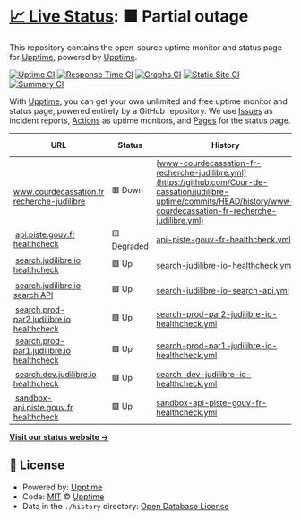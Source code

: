# [📈 Live Status](https://uptime.judilibre.io): <!--live status--> **🟧 Partial outage**

This repository contains the open-source uptime monitor and status page for [Upptime](https://upptime.js.org), powered by [Upptime](https://github.com/upptime/upptime).

[![Uptime CI](https://github.com/Cour-de-cassation/judilibre-uptime/workflows/Uptime%20CI/badge.svg)](https://github.com/Cour-de-cassation/judilibre-uptime/actions?query=workflow%3A%22Uptime+CI%22)
[![Response Time CI](https://github.com/Cour-de-cassation/judilibre-uptime/workflows/Response%20Time%20CI/badge.svg)](https://github.com/Cour-de-cassation/judilibre-uptime/actions?query=workflow%3A%22Response+Time+CI%22)
[![Graphs CI](https://github.com/Cour-de-cassation/judilibre-uptime/workflows/Graphs%20CI/badge.svg)](https://github.com/Cour-de-cassation/judilibre-uptime/actions?query=workflow%3A%22Graphs+CI%22)
[![Static Site CI](https://github.com/Cour-de-cassation/judilibre-uptime/workflows/Static%20Site%20CI/badge.svg)](https://github.com/Cour-de-cassation/judilibre-uptime/actions?query=workflow%3A%22Static+Site+CI%22)
[![Summary CI](https://github.com/Cour-de-cassation/judilibre-uptime/workflows/Summary%20CI/badge.svg)](https://github.com/Cour-de-cassation/judilibre-uptime/actions?query=workflow%3A%22Summary+CI%22)

With [Upptime](https://upptime.js.org), you can get your own unlimited and free uptime monitor and status page, powered entirely by a GitHub repository. We use [Issues](https://github.com/upptime/upptime/issues) as incident reports, [Actions](https://github.com/Cour-de-cassation/judilibre-uptime/actions) as uptime monitors, and [Pages](https://uptime.judilibre.io) for the status page.

<!--start: status pages-->
<!-- This summary is generated by Upptime (https://github.com/upptime/upptime) -->
<!-- Do not edit this manually, your changes will be overwritten -->
<!-- prettier-ignore -->
| URL | Status | History | Response Time | Uptime |
| --- | ------ | ------- | ------------- | ------ |
| <img alt="" src="https://icons.duckduckgo.com/ip3/www.courdecassation.fr.ico" height="13"> [www.courdecassation.fr recherche-judilibre](https://www.courdecassation.fr/recherche-judilibre) | 🟥 Down | [www-courdecassation-fr-recherche-judilibre.yml](https://github.com/Cour-de-cassation/judilibre-uptime/commits/HEAD/history/www-courdecassation-fr-recherche-judilibre.yml) | <details><summary><img alt="Response time graph" src="./graphs/www-courdecassation-fr-recherche-judilibre/response-time-week.png" height="20"> 3086ms</summary><br><a href="https://uptime.judilibre.io/history/www-courdecassation-fr-recherche-judilibre"><img alt="Response time 2767" src="https://img.shields.io/endpoint?url=https%3A%2F%2Fraw.githubusercontent.com%2FCour-de-cassation%2Fjudilibre-uptime%2FHEAD%2Fapi%2Fwww-courdecassation-fr-recherche-judilibre%2Fresponse-time.json"></a><br><a href="https://uptime.judilibre.io/history/www-courdecassation-fr-recherche-judilibre"><img alt="24-hour response time 2135" src="https://img.shields.io/endpoint?url=https%3A%2F%2Fraw.githubusercontent.com%2FCour-de-cassation%2Fjudilibre-uptime%2FHEAD%2Fapi%2Fwww-courdecassation-fr-recherche-judilibre%2Fresponse-time-day.json"></a><br><a href="https://uptime.judilibre.io/history/www-courdecassation-fr-recherche-judilibre"><img alt="7-day response time 3086" src="https://img.shields.io/endpoint?url=https%3A%2F%2Fraw.githubusercontent.com%2FCour-de-cassation%2Fjudilibre-uptime%2FHEAD%2Fapi%2Fwww-courdecassation-fr-recherche-judilibre%2Fresponse-time-week.json"></a><br><a href="https://uptime.judilibre.io/history/www-courdecassation-fr-recherche-judilibre"><img alt="30-day response time 3158" src="https://img.shields.io/endpoint?url=https%3A%2F%2Fraw.githubusercontent.com%2FCour-de-cassation%2Fjudilibre-uptime%2FHEAD%2Fapi%2Fwww-courdecassation-fr-recherche-judilibre%2Fresponse-time-month.json"></a><br><a href="https://uptime.judilibre.io/history/www-courdecassation-fr-recherche-judilibre"><img alt="1-year response time 3047" src="https://img.shields.io/endpoint?url=https%3A%2F%2Fraw.githubusercontent.com%2FCour-de-cassation%2Fjudilibre-uptime%2FHEAD%2Fapi%2Fwww-courdecassation-fr-recherche-judilibre%2Fresponse-time-year.json"></a></details> | <details><summary><a href="https://uptime.judilibre.io/history/www-courdecassation-fr-recherche-judilibre">99.61%</a></summary><a href="https://uptime.judilibre.io/history/www-courdecassation-fr-recherche-judilibre"><img alt="All-time uptime 99.90%" src="https://img.shields.io/endpoint?url=https%3A%2F%2Fraw.githubusercontent.com%2FCour-de-cassation%2Fjudilibre-uptime%2FHEAD%2Fapi%2Fwww-courdecassation-fr-recherche-judilibre%2Fuptime.json"></a><br><a href="https://uptime.judilibre.io/history/www-courdecassation-fr-recherche-judilibre"><img alt="24-hour uptime 97.26%" src="https://img.shields.io/endpoint?url=https%3A%2F%2Fraw.githubusercontent.com%2FCour-de-cassation%2Fjudilibre-uptime%2FHEAD%2Fapi%2Fwww-courdecassation-fr-recherche-judilibre%2Fuptime-day.json"></a><br><a href="https://uptime.judilibre.io/history/www-courdecassation-fr-recherche-judilibre"><img alt="7-day uptime 99.61%" src="https://img.shields.io/endpoint?url=https%3A%2F%2Fraw.githubusercontent.com%2FCour-de-cassation%2Fjudilibre-uptime%2FHEAD%2Fapi%2Fwww-courdecassation-fr-recherche-judilibre%2Fuptime-week.json"></a><br><a href="https://uptime.judilibre.io/history/www-courdecassation-fr-recherche-judilibre"><img alt="30-day uptime 99.73%" src="https://img.shields.io/endpoint?url=https%3A%2F%2Fraw.githubusercontent.com%2FCour-de-cassation%2Fjudilibre-uptime%2FHEAD%2Fapi%2Fwww-courdecassation-fr-recherche-judilibre%2Fuptime-month.json"></a><br><a href="https://uptime.judilibre.io/history/www-courdecassation-fr-recherche-judilibre"><img alt="1-year uptime 99.89%" src="https://img.shields.io/endpoint?url=https%3A%2F%2Fraw.githubusercontent.com%2FCour-de-cassation%2Fjudilibre-uptime%2FHEAD%2Fapi%2Fwww-courdecassation-fr-recherche-judilibre%2Fuptime-year.json"></a></details>
| <img alt="" src="https://icons.duckduckgo.com/ip3/api.piste.gouv.fr.ico" height="13"> [api.piste.gouv.fr healthcheck](https://api.piste.gouv.fr/cassation/judilibre/v1.0/healthcheck) | 🟨 Degraded | [api-piste-gouv-fr-healthcheck.yml](https://github.com/Cour-de-cassation/judilibre-uptime/commits/HEAD/history/api-piste-gouv-fr-healthcheck.yml) | <details><summary><img alt="Response time graph" src="./graphs/api-piste-gouv-fr-healthcheck/response-time-week.png" height="20"> 2069ms</summary><br><a href="https://uptime.judilibre.io/history/api-piste-gouv-fr-healthcheck"><img alt="Response time 1571" src="https://img.shields.io/endpoint?url=https%3A%2F%2Fraw.githubusercontent.com%2FCour-de-cassation%2Fjudilibre-uptime%2FHEAD%2Fapi%2Fapi-piste-gouv-fr-healthcheck%2Fresponse-time.json"></a><br><a href="https://uptime.judilibre.io/history/api-piste-gouv-fr-healthcheck"><img alt="24-hour response time 2818" src="https://img.shields.io/endpoint?url=https%3A%2F%2Fraw.githubusercontent.com%2FCour-de-cassation%2Fjudilibre-uptime%2FHEAD%2Fapi%2Fapi-piste-gouv-fr-healthcheck%2Fresponse-time-day.json"></a><br><a href="https://uptime.judilibre.io/history/api-piste-gouv-fr-healthcheck"><img alt="7-day response time 2069" src="https://img.shields.io/endpoint?url=https%3A%2F%2Fraw.githubusercontent.com%2FCour-de-cassation%2Fjudilibre-uptime%2FHEAD%2Fapi%2Fapi-piste-gouv-fr-healthcheck%2Fresponse-time-week.json"></a><br><a href="https://uptime.judilibre.io/history/api-piste-gouv-fr-healthcheck"><img alt="30-day response time 1669" src="https://img.shields.io/endpoint?url=https%3A%2F%2Fraw.githubusercontent.com%2FCour-de-cassation%2Fjudilibre-uptime%2FHEAD%2Fapi%2Fapi-piste-gouv-fr-healthcheck%2Fresponse-time-month.json"></a><br><a href="https://uptime.judilibre.io/history/api-piste-gouv-fr-healthcheck"><img alt="1-year response time 1538" src="https://img.shields.io/endpoint?url=https%3A%2F%2Fraw.githubusercontent.com%2FCour-de-cassation%2Fjudilibre-uptime%2FHEAD%2Fapi%2Fapi-piste-gouv-fr-healthcheck%2Fresponse-time-year.json"></a></details> | <details><summary><a href="https://uptime.judilibre.io/history/api-piste-gouv-fr-healthcheck">98.77%</a></summary><a href="https://uptime.judilibre.io/history/api-piste-gouv-fr-healthcheck"><img alt="All-time uptime 98.68%" src="https://img.shields.io/endpoint?url=https%3A%2F%2Fraw.githubusercontent.com%2FCour-de-cassation%2Fjudilibre-uptime%2FHEAD%2Fapi%2Fapi-piste-gouv-fr-healthcheck%2Fuptime.json"></a><br><a href="https://uptime.judilibre.io/history/api-piste-gouv-fr-healthcheck"><img alt="24-hour uptime 99.98%" src="https://img.shields.io/endpoint?url=https%3A%2F%2Fraw.githubusercontent.com%2FCour-de-cassation%2Fjudilibre-uptime%2FHEAD%2Fapi%2Fapi-piste-gouv-fr-healthcheck%2Fuptime-day.json"></a><br><a href="https://uptime.judilibre.io/history/api-piste-gouv-fr-healthcheck"><img alt="7-day uptime 98.77%" src="https://img.shields.io/endpoint?url=https%3A%2F%2Fraw.githubusercontent.com%2FCour-de-cassation%2Fjudilibre-uptime%2FHEAD%2Fapi%2Fapi-piste-gouv-fr-healthcheck%2Fuptime-week.json"></a><br><a href="https://uptime.judilibre.io/history/api-piste-gouv-fr-healthcheck"><img alt="30-day uptime 99.12%" src="https://img.shields.io/endpoint?url=https%3A%2F%2Fraw.githubusercontent.com%2FCour-de-cassation%2Fjudilibre-uptime%2FHEAD%2Fapi%2Fapi-piste-gouv-fr-healthcheck%2Fuptime-month.json"></a><br><a href="https://uptime.judilibre.io/history/api-piste-gouv-fr-healthcheck"><img alt="1-year uptime 98.12%" src="https://img.shields.io/endpoint?url=https%3A%2F%2Fraw.githubusercontent.com%2FCour-de-cassation%2Fjudilibre-uptime%2FHEAD%2Fapi%2Fapi-piste-gouv-fr-healthcheck%2Fuptime-year.json"></a></details>
| <img alt="" src="https://icons.duckduckgo.com/ip3/search.judilibre.io.ico" height="13"> [search.judilibre.io healthcheck](https://search.judilibre.io/healthcheck) | 🟩 Up | [search-judilibre-io-healthcheck.yml](https://github.com/Cour-de-cassation/judilibre-uptime/commits/HEAD/history/search-judilibre-io-healthcheck.yml) | <details><summary><img alt="Response time graph" src="./graphs/search-judilibre-io-healthcheck/response-time-week.png" height="20"> 861ms</summary><br><a href="https://uptime.judilibre.io/history/search-judilibre-io-healthcheck"><img alt="Response time 1135" src="https://img.shields.io/endpoint?url=https%3A%2F%2Fraw.githubusercontent.com%2FCour-de-cassation%2Fjudilibre-uptime%2FHEAD%2Fapi%2Fsearch-judilibre-io-healthcheck%2Fresponse-time.json"></a><br><a href="https://uptime.judilibre.io/history/search-judilibre-io-healthcheck"><img alt="24-hour response time 914" src="https://img.shields.io/endpoint?url=https%3A%2F%2Fraw.githubusercontent.com%2FCour-de-cassation%2Fjudilibre-uptime%2FHEAD%2Fapi%2Fsearch-judilibre-io-healthcheck%2Fresponse-time-day.json"></a><br><a href="https://uptime.judilibre.io/history/search-judilibre-io-healthcheck"><img alt="7-day response time 861" src="https://img.shields.io/endpoint?url=https%3A%2F%2Fraw.githubusercontent.com%2FCour-de-cassation%2Fjudilibre-uptime%2FHEAD%2Fapi%2Fsearch-judilibre-io-healthcheck%2Fresponse-time-week.json"></a><br><a href="https://uptime.judilibre.io/history/search-judilibre-io-healthcheck"><img alt="30-day response time 827" src="https://img.shields.io/endpoint?url=https%3A%2F%2Fraw.githubusercontent.com%2FCour-de-cassation%2Fjudilibre-uptime%2FHEAD%2Fapi%2Fsearch-judilibre-io-healthcheck%2Fresponse-time-month.json"></a><br><a href="https://uptime.judilibre.io/history/search-judilibre-io-healthcheck"><img alt="1-year response time 1199" src="https://img.shields.io/endpoint?url=https%3A%2F%2Fraw.githubusercontent.com%2FCour-de-cassation%2Fjudilibre-uptime%2FHEAD%2Fapi%2Fsearch-judilibre-io-healthcheck%2Fresponse-time-year.json"></a></details> | <details><summary><a href="https://uptime.judilibre.io/history/search-judilibre-io-healthcheck">100.00%</a></summary><a href="https://uptime.judilibre.io/history/search-judilibre-io-healthcheck"><img alt="All-time uptime 99.99%" src="https://img.shields.io/endpoint?url=https%3A%2F%2Fraw.githubusercontent.com%2FCour-de-cassation%2Fjudilibre-uptime%2FHEAD%2Fapi%2Fsearch-judilibre-io-healthcheck%2Fuptime.json"></a><br><a href="https://uptime.judilibre.io/history/search-judilibre-io-healthcheck"><img alt="24-hour uptime 100.00%" src="https://img.shields.io/endpoint?url=https%3A%2F%2Fraw.githubusercontent.com%2FCour-de-cassation%2Fjudilibre-uptime%2FHEAD%2Fapi%2Fsearch-judilibre-io-healthcheck%2Fuptime-day.json"></a><br><a href="https://uptime.judilibre.io/history/search-judilibre-io-healthcheck"><img alt="7-day uptime 100.00%" src="https://img.shields.io/endpoint?url=https%3A%2F%2Fraw.githubusercontent.com%2FCour-de-cassation%2Fjudilibre-uptime%2FHEAD%2Fapi%2Fsearch-judilibre-io-healthcheck%2Fuptime-week.json"></a><br><a href="https://uptime.judilibre.io/history/search-judilibre-io-healthcheck"><img alt="30-day uptime 100.00%" src="https://img.shields.io/endpoint?url=https%3A%2F%2Fraw.githubusercontent.com%2FCour-de-cassation%2Fjudilibre-uptime%2FHEAD%2Fapi%2Fsearch-judilibre-io-healthcheck%2Fuptime-month.json"></a><br><a href="https://uptime.judilibre.io/history/search-judilibre-io-healthcheck"><img alt="1-year uptime 99.99%" src="https://img.shields.io/endpoint?url=https%3A%2F%2Fraw.githubusercontent.com%2FCour-de-cassation%2Fjudilibre-uptime%2FHEAD%2Fapi%2Fsearch-judilibre-io-healthcheck%2Fuptime-year.json"></a></details>
| <img alt="" src="https://icons.duckduckgo.com/ip3/search.judilibre.io.ico" height="13"> [search.judilibre.io search API](https://search.judilibre.io/search?query=test) | 🟩 Up | [search-judilibre-io-search-api.yml](https://github.com/Cour-de-cassation/judilibre-uptime/commits/HEAD/history/search-judilibre-io-search-api.yml) | <details><summary><img alt="Response time graph" src="./graphs/search-judilibre-io-search-api/response-time-week.png" height="20"> 277ms</summary><br><a href="https://uptime.judilibre.io/history/search-judilibre-io-search-api"><img alt="Response time 335" src="https://img.shields.io/endpoint?url=https%3A%2F%2Fraw.githubusercontent.com%2FCour-de-cassation%2Fjudilibre-uptime%2FHEAD%2Fapi%2Fsearch-judilibre-io-search-api%2Fresponse-time.json"></a><br><a href="https://uptime.judilibre.io/history/search-judilibre-io-search-api"><img alt="24-hour response time 341" src="https://img.shields.io/endpoint?url=https%3A%2F%2Fraw.githubusercontent.com%2FCour-de-cassation%2Fjudilibre-uptime%2FHEAD%2Fapi%2Fsearch-judilibre-io-search-api%2Fresponse-time-day.json"></a><br><a href="https://uptime.judilibre.io/history/search-judilibre-io-search-api"><img alt="7-day response time 277" src="https://img.shields.io/endpoint?url=https%3A%2F%2Fraw.githubusercontent.com%2FCour-de-cassation%2Fjudilibre-uptime%2FHEAD%2Fapi%2Fsearch-judilibre-io-search-api%2Fresponse-time-week.json"></a><br><a href="https://uptime.judilibre.io/history/search-judilibre-io-search-api"><img alt="30-day response time 280" src="https://img.shields.io/endpoint?url=https%3A%2F%2Fraw.githubusercontent.com%2FCour-de-cassation%2Fjudilibre-uptime%2FHEAD%2Fapi%2Fsearch-judilibre-io-search-api%2Fresponse-time-month.json"></a><br><a href="https://uptime.judilibre.io/history/search-judilibre-io-search-api"><img alt="1-year response time 335" src="https://img.shields.io/endpoint?url=https%3A%2F%2Fraw.githubusercontent.com%2FCour-de-cassation%2Fjudilibre-uptime%2FHEAD%2Fapi%2Fsearch-judilibre-io-search-api%2Fresponse-time-year.json"></a></details> | <details><summary><a href="https://uptime.judilibre.io/history/search-judilibre-io-search-api">100.00%</a></summary><a href="https://uptime.judilibre.io/history/search-judilibre-io-search-api"><img alt="All-time uptime 99.97%" src="https://img.shields.io/endpoint?url=https%3A%2F%2Fraw.githubusercontent.com%2FCour-de-cassation%2Fjudilibre-uptime%2FHEAD%2Fapi%2Fsearch-judilibre-io-search-api%2Fuptime.json"></a><br><a href="https://uptime.judilibre.io/history/search-judilibre-io-search-api"><img alt="24-hour uptime 100.00%" src="https://img.shields.io/endpoint?url=https%3A%2F%2Fraw.githubusercontent.com%2FCour-de-cassation%2Fjudilibre-uptime%2FHEAD%2Fapi%2Fsearch-judilibre-io-search-api%2Fuptime-day.json"></a><br><a href="https://uptime.judilibre.io/history/search-judilibre-io-search-api"><img alt="7-day uptime 100.00%" src="https://img.shields.io/endpoint?url=https%3A%2F%2Fraw.githubusercontent.com%2FCour-de-cassation%2Fjudilibre-uptime%2FHEAD%2Fapi%2Fsearch-judilibre-io-search-api%2Fuptime-week.json"></a><br><a href="https://uptime.judilibre.io/history/search-judilibre-io-search-api"><img alt="30-day uptime 100.00%" src="https://img.shields.io/endpoint?url=https%3A%2F%2Fraw.githubusercontent.com%2FCour-de-cassation%2Fjudilibre-uptime%2FHEAD%2Fapi%2Fsearch-judilibre-io-search-api%2Fuptime-month.json"></a><br><a href="https://uptime.judilibre.io/history/search-judilibre-io-search-api"><img alt="1-year uptime 99.97%" src="https://img.shields.io/endpoint?url=https%3A%2F%2Fraw.githubusercontent.com%2FCour-de-cassation%2Fjudilibre-uptime%2FHEAD%2Fapi%2Fsearch-judilibre-io-search-api%2Fuptime-year.json"></a></details>
| <img alt="" src="https://icons.duckduckgo.com/ip3/search.prod-par2.judilibre.io.ico" height="13"> [search.prod-par2.judilibre.io healthcheck](https://search.prod-par2.judilibre.io/healthcheck) | 🟩 Up | [search-prod-par2-judilibre-io-healthcheck.yml](https://github.com/Cour-de-cassation/judilibre-uptime/commits/HEAD/history/search-prod-par2-judilibre-io-healthcheck.yml) | <details><summary><img alt="Response time graph" src="./graphs/search-prod-par2-judilibre-io-healthcheck/response-time-week.png" height="20"> 841ms</summary><br><a href="https://uptime.judilibre.io/history/search-prod-par2-judilibre-io-healthcheck"><img alt="Response time 1229" src="https://img.shields.io/endpoint?url=https%3A%2F%2Fraw.githubusercontent.com%2FCour-de-cassation%2Fjudilibre-uptime%2FHEAD%2Fapi%2Fsearch-prod-par2-judilibre-io-healthcheck%2Fresponse-time.json"></a><br><a href="https://uptime.judilibre.io/history/search-prod-par2-judilibre-io-healthcheck"><img alt="24-hour response time 898" src="https://img.shields.io/endpoint?url=https%3A%2F%2Fraw.githubusercontent.com%2FCour-de-cassation%2Fjudilibre-uptime%2FHEAD%2Fapi%2Fsearch-prod-par2-judilibre-io-healthcheck%2Fresponse-time-day.json"></a><br><a href="https://uptime.judilibre.io/history/search-prod-par2-judilibre-io-healthcheck"><img alt="7-day response time 841" src="https://img.shields.io/endpoint?url=https%3A%2F%2Fraw.githubusercontent.com%2FCour-de-cassation%2Fjudilibre-uptime%2FHEAD%2Fapi%2Fsearch-prod-par2-judilibre-io-healthcheck%2Fresponse-time-week.json"></a><br><a href="https://uptime.judilibre.io/history/search-prod-par2-judilibre-io-healthcheck"><img alt="30-day response time 848" src="https://img.shields.io/endpoint?url=https%3A%2F%2Fraw.githubusercontent.com%2FCour-de-cassation%2Fjudilibre-uptime%2FHEAD%2Fapi%2Fsearch-prod-par2-judilibre-io-healthcheck%2Fresponse-time-month.json"></a><br><a href="https://uptime.judilibre.io/history/search-prod-par2-judilibre-io-healthcheck"><img alt="1-year response time 1336" src="https://img.shields.io/endpoint?url=https%3A%2F%2Fraw.githubusercontent.com%2FCour-de-cassation%2Fjudilibre-uptime%2FHEAD%2Fapi%2Fsearch-prod-par2-judilibre-io-healthcheck%2Fresponse-time-year.json"></a></details> | <details><summary><a href="https://uptime.judilibre.io/history/search-prod-par2-judilibre-io-healthcheck">100.00%</a></summary><a href="https://uptime.judilibre.io/history/search-prod-par2-judilibre-io-healthcheck"><img alt="All-time uptime 99.95%" src="https://img.shields.io/endpoint?url=https%3A%2F%2Fraw.githubusercontent.com%2FCour-de-cassation%2Fjudilibre-uptime%2FHEAD%2Fapi%2Fsearch-prod-par2-judilibre-io-healthcheck%2Fuptime.json"></a><br><a href="https://uptime.judilibre.io/history/search-prod-par2-judilibre-io-healthcheck"><img alt="24-hour uptime 100.00%" src="https://img.shields.io/endpoint?url=https%3A%2F%2Fraw.githubusercontent.com%2FCour-de-cassation%2Fjudilibre-uptime%2FHEAD%2Fapi%2Fsearch-prod-par2-judilibre-io-healthcheck%2Fuptime-day.json"></a><br><a href="https://uptime.judilibre.io/history/search-prod-par2-judilibre-io-healthcheck"><img alt="7-day uptime 100.00%" src="https://img.shields.io/endpoint?url=https%3A%2F%2Fraw.githubusercontent.com%2FCour-de-cassation%2Fjudilibre-uptime%2FHEAD%2Fapi%2Fsearch-prod-par2-judilibre-io-healthcheck%2Fuptime-week.json"></a><br><a href="https://uptime.judilibre.io/history/search-prod-par2-judilibre-io-healthcheck"><img alt="30-day uptime 100.00%" src="https://img.shields.io/endpoint?url=https%3A%2F%2Fraw.githubusercontent.com%2FCour-de-cassation%2Fjudilibre-uptime%2FHEAD%2Fapi%2Fsearch-prod-par2-judilibre-io-healthcheck%2Fuptime-month.json"></a><br><a href="https://uptime.judilibre.io/history/search-prod-par2-judilibre-io-healthcheck"><img alt="1-year uptime 100.00%" src="https://img.shields.io/endpoint?url=https%3A%2F%2Fraw.githubusercontent.com%2FCour-de-cassation%2Fjudilibre-uptime%2FHEAD%2Fapi%2Fsearch-prod-par2-judilibre-io-healthcheck%2Fuptime-year.json"></a></details>
| <img alt="" src="https://icons.duckduckgo.com/ip3/search.prod-par1.judilibre.io.ico" height="13"> [search.prod-par1.judilibre.io healthcheck](https://search.prod-par1.judilibre.io/healthcheck) | 🟩 Up | [search-prod-par1-judilibre-io-healthcheck.yml](https://github.com/Cour-de-cassation/judilibre-uptime/commits/HEAD/history/search-prod-par1-judilibre-io-healthcheck.yml) | <details><summary><img alt="Response time graph" src="./graphs/search-prod-par1-judilibre-io-healthcheck/response-time-week.png" height="20"> 777ms</summary><br><a href="https://uptime.judilibre.io/history/search-prod-par1-judilibre-io-healthcheck"><img alt="Response time 1177" src="https://img.shields.io/endpoint?url=https%3A%2F%2Fraw.githubusercontent.com%2FCour-de-cassation%2Fjudilibre-uptime%2FHEAD%2Fapi%2Fsearch-prod-par1-judilibre-io-healthcheck%2Fresponse-time.json"></a><br><a href="https://uptime.judilibre.io/history/search-prod-par1-judilibre-io-healthcheck"><img alt="24-hour response time 597" src="https://img.shields.io/endpoint?url=https%3A%2F%2Fraw.githubusercontent.com%2FCour-de-cassation%2Fjudilibre-uptime%2FHEAD%2Fapi%2Fsearch-prod-par1-judilibre-io-healthcheck%2Fresponse-time-day.json"></a><br><a href="https://uptime.judilibre.io/history/search-prod-par1-judilibre-io-healthcheck"><img alt="7-day response time 777" src="https://img.shields.io/endpoint?url=https%3A%2F%2Fraw.githubusercontent.com%2FCour-de-cassation%2Fjudilibre-uptime%2FHEAD%2Fapi%2Fsearch-prod-par1-judilibre-io-healthcheck%2Fresponse-time-week.json"></a><br><a href="https://uptime.judilibre.io/history/search-prod-par1-judilibre-io-healthcheck"><img alt="30-day response time 825" src="https://img.shields.io/endpoint?url=https%3A%2F%2Fraw.githubusercontent.com%2FCour-de-cassation%2Fjudilibre-uptime%2FHEAD%2Fapi%2Fsearch-prod-par1-judilibre-io-healthcheck%2Fresponse-time-month.json"></a><br><a href="https://uptime.judilibre.io/history/search-prod-par1-judilibre-io-healthcheck"><img alt="1-year response time 1268" src="https://img.shields.io/endpoint?url=https%3A%2F%2Fraw.githubusercontent.com%2FCour-de-cassation%2Fjudilibre-uptime%2FHEAD%2Fapi%2Fsearch-prod-par1-judilibre-io-healthcheck%2Fresponse-time-year.json"></a></details> | <details><summary><a href="https://uptime.judilibre.io/history/search-prod-par1-judilibre-io-healthcheck">100.00%</a></summary><a href="https://uptime.judilibre.io/history/search-prod-par1-judilibre-io-healthcheck"><img alt="All-time uptime 99.94%" src="https://img.shields.io/endpoint?url=https%3A%2F%2Fraw.githubusercontent.com%2FCour-de-cassation%2Fjudilibre-uptime%2FHEAD%2Fapi%2Fsearch-prod-par1-judilibre-io-healthcheck%2Fuptime.json"></a><br><a href="https://uptime.judilibre.io/history/search-prod-par1-judilibre-io-healthcheck"><img alt="24-hour uptime 100.00%" src="https://img.shields.io/endpoint?url=https%3A%2F%2Fraw.githubusercontent.com%2FCour-de-cassation%2Fjudilibre-uptime%2FHEAD%2Fapi%2Fsearch-prod-par1-judilibre-io-healthcheck%2Fuptime-day.json"></a><br><a href="https://uptime.judilibre.io/history/search-prod-par1-judilibre-io-healthcheck"><img alt="7-day uptime 100.00%" src="https://img.shields.io/endpoint?url=https%3A%2F%2Fraw.githubusercontent.com%2FCour-de-cassation%2Fjudilibre-uptime%2FHEAD%2Fapi%2Fsearch-prod-par1-judilibre-io-healthcheck%2Fuptime-week.json"></a><br><a href="https://uptime.judilibre.io/history/search-prod-par1-judilibre-io-healthcheck"><img alt="30-day uptime 100.00%" src="https://img.shields.io/endpoint?url=https%3A%2F%2Fraw.githubusercontent.com%2FCour-de-cassation%2Fjudilibre-uptime%2FHEAD%2Fapi%2Fsearch-prod-par1-judilibre-io-healthcheck%2Fuptime-month.json"></a><br><a href="https://uptime.judilibre.io/history/search-prod-par1-judilibre-io-healthcheck"><img alt="1-year uptime 99.99%" src="https://img.shields.io/endpoint?url=https%3A%2F%2Fraw.githubusercontent.com%2FCour-de-cassation%2Fjudilibre-uptime%2FHEAD%2Fapi%2Fsearch-prod-par1-judilibre-io-healthcheck%2Fuptime-year.json"></a></details>
| <img alt="" src="https://icons.duckduckgo.com/ip3/search.dev.judilibre.io.ico" height="13"> [search.dev.judilibre.io healthcheck](https://search.dev.judilibre.io/healthcheck) | 🟩 Up | [search-dev-judilibre-io-healthcheck.yml](https://github.com/Cour-de-cassation/judilibre-uptime/commits/HEAD/history/search-dev-judilibre-io-healthcheck.yml) | <details><summary><img alt="Response time graph" src="./graphs/search-dev-judilibre-io-healthcheck/response-time-week.png" height="20"> 770ms</summary><br><a href="https://uptime.judilibre.io/history/search-dev-judilibre-io-healthcheck"><img alt="Response time 1179" src="https://img.shields.io/endpoint?url=https%3A%2F%2Fraw.githubusercontent.com%2FCour-de-cassation%2Fjudilibre-uptime%2FHEAD%2Fapi%2Fsearch-dev-judilibre-io-healthcheck%2Fresponse-time.json"></a><br><a href="https://uptime.judilibre.io/history/search-dev-judilibre-io-healthcheck"><img alt="24-hour response time 587" src="https://img.shields.io/endpoint?url=https%3A%2F%2Fraw.githubusercontent.com%2FCour-de-cassation%2Fjudilibre-uptime%2FHEAD%2Fapi%2Fsearch-dev-judilibre-io-healthcheck%2Fresponse-time-day.json"></a><br><a href="https://uptime.judilibre.io/history/search-dev-judilibre-io-healthcheck"><img alt="7-day response time 770" src="https://img.shields.io/endpoint?url=https%3A%2F%2Fraw.githubusercontent.com%2FCour-de-cassation%2Fjudilibre-uptime%2FHEAD%2Fapi%2Fsearch-dev-judilibre-io-healthcheck%2Fresponse-time-week.json"></a><br><a href="https://uptime.judilibre.io/history/search-dev-judilibre-io-healthcheck"><img alt="30-day response time 764" src="https://img.shields.io/endpoint?url=https%3A%2F%2Fraw.githubusercontent.com%2FCour-de-cassation%2Fjudilibre-uptime%2FHEAD%2Fapi%2Fsearch-dev-judilibre-io-healthcheck%2Fresponse-time-month.json"></a><br><a href="https://uptime.judilibre.io/history/search-dev-judilibre-io-healthcheck"><img alt="1-year response time 1291" src="https://img.shields.io/endpoint?url=https%3A%2F%2Fraw.githubusercontent.com%2FCour-de-cassation%2Fjudilibre-uptime%2FHEAD%2Fapi%2Fsearch-dev-judilibre-io-healthcheck%2Fresponse-time-year.json"></a></details> | <details><summary><a href="https://uptime.judilibre.io/history/search-dev-judilibre-io-healthcheck">100.00%</a></summary><a href="https://uptime.judilibre.io/history/search-dev-judilibre-io-healthcheck"><img alt="All-time uptime 99.96%" src="https://img.shields.io/endpoint?url=https%3A%2F%2Fraw.githubusercontent.com%2FCour-de-cassation%2Fjudilibre-uptime%2FHEAD%2Fapi%2Fsearch-dev-judilibre-io-healthcheck%2Fuptime.json"></a><br><a href="https://uptime.judilibre.io/history/search-dev-judilibre-io-healthcheck"><img alt="24-hour uptime 100.00%" src="https://img.shields.io/endpoint?url=https%3A%2F%2Fraw.githubusercontent.com%2FCour-de-cassation%2Fjudilibre-uptime%2FHEAD%2Fapi%2Fsearch-dev-judilibre-io-healthcheck%2Fuptime-day.json"></a><br><a href="https://uptime.judilibre.io/history/search-dev-judilibre-io-healthcheck"><img alt="7-day uptime 100.00%" src="https://img.shields.io/endpoint?url=https%3A%2F%2Fraw.githubusercontent.com%2FCour-de-cassation%2Fjudilibre-uptime%2FHEAD%2Fapi%2Fsearch-dev-judilibre-io-healthcheck%2Fuptime-week.json"></a><br><a href="https://uptime.judilibre.io/history/search-dev-judilibre-io-healthcheck"><img alt="30-day uptime 100.00%" src="https://img.shields.io/endpoint?url=https%3A%2F%2Fraw.githubusercontent.com%2FCour-de-cassation%2Fjudilibre-uptime%2FHEAD%2Fapi%2Fsearch-dev-judilibre-io-healthcheck%2Fuptime-month.json"></a><br><a href="https://uptime.judilibre.io/history/search-dev-judilibre-io-healthcheck"><img alt="1-year uptime 100.00%" src="https://img.shields.io/endpoint?url=https%3A%2F%2Fraw.githubusercontent.com%2FCour-de-cassation%2Fjudilibre-uptime%2FHEAD%2Fapi%2Fsearch-dev-judilibre-io-healthcheck%2Fuptime-year.json"></a></details>
| <img alt="" src="https://icons.duckduckgo.com/ip3/sandbox-api.piste.gouv.fr.ico" height="13"> [sandbox-api.piste.gouv.fr healthcheck](https://sandbox-api.piste.gouv.fr/cassation/judilibre/v1.0/healthcheck) | 🟩 Up | [sandbox-api-piste-gouv-fr-healthcheck.yml](https://github.com/Cour-de-cassation/judilibre-uptime/commits/HEAD/history/sandbox-api-piste-gouv-fr-healthcheck.yml) | <details><summary><img alt="Response time graph" src="./graphs/sandbox-api-piste-gouv-fr-healthcheck/response-time-week.png" height="20"> 2268ms</summary><br><a href="https://uptime.judilibre.io/history/sandbox-api-piste-gouv-fr-healthcheck"><img alt="Response time 1757" src="https://img.shields.io/endpoint?url=https%3A%2F%2Fraw.githubusercontent.com%2FCour-de-cassation%2Fjudilibre-uptime%2FHEAD%2Fapi%2Fsandbox-api-piste-gouv-fr-healthcheck%2Fresponse-time.json"></a><br><a href="https://uptime.judilibre.io/history/sandbox-api-piste-gouv-fr-healthcheck"><img alt="24-hour response time 2675" src="https://img.shields.io/endpoint?url=https%3A%2F%2Fraw.githubusercontent.com%2FCour-de-cassation%2Fjudilibre-uptime%2FHEAD%2Fapi%2Fsandbox-api-piste-gouv-fr-healthcheck%2Fresponse-time-day.json"></a><br><a href="https://uptime.judilibre.io/history/sandbox-api-piste-gouv-fr-healthcheck"><img alt="7-day response time 2268" src="https://img.shields.io/endpoint?url=https%3A%2F%2Fraw.githubusercontent.com%2FCour-de-cassation%2Fjudilibre-uptime%2FHEAD%2Fapi%2Fsandbox-api-piste-gouv-fr-healthcheck%2Fresponse-time-week.json"></a><br><a href="https://uptime.judilibre.io/history/sandbox-api-piste-gouv-fr-healthcheck"><img alt="30-day response time 2137" src="https://img.shields.io/endpoint?url=https%3A%2F%2Fraw.githubusercontent.com%2FCour-de-cassation%2Fjudilibre-uptime%2FHEAD%2Fapi%2Fsandbox-api-piste-gouv-fr-healthcheck%2Fresponse-time-month.json"></a><br><a href="https://uptime.judilibre.io/history/sandbox-api-piste-gouv-fr-healthcheck"><img alt="1-year response time 1833" src="https://img.shields.io/endpoint?url=https%3A%2F%2Fraw.githubusercontent.com%2FCour-de-cassation%2Fjudilibre-uptime%2FHEAD%2Fapi%2Fsandbox-api-piste-gouv-fr-healthcheck%2Fresponse-time-year.json"></a></details> | <details><summary><a href="https://uptime.judilibre.io/history/sandbox-api-piste-gouv-fr-healthcheck">97.06%</a></summary><a href="https://uptime.judilibre.io/history/sandbox-api-piste-gouv-fr-healthcheck"><img alt="All-time uptime 99.63%" src="https://img.shields.io/endpoint?url=https%3A%2F%2Fraw.githubusercontent.com%2FCour-de-cassation%2Fjudilibre-uptime%2FHEAD%2Fapi%2Fsandbox-api-piste-gouv-fr-healthcheck%2Fuptime.json"></a><br><a href="https://uptime.judilibre.io/history/sandbox-api-piste-gouv-fr-healthcheck"><img alt="24-hour uptime 100.00%" src="https://img.shields.io/endpoint?url=https%3A%2F%2Fraw.githubusercontent.com%2FCour-de-cassation%2Fjudilibre-uptime%2FHEAD%2Fapi%2Fsandbox-api-piste-gouv-fr-healthcheck%2Fuptime-day.json"></a><br><a href="https://uptime.judilibre.io/history/sandbox-api-piste-gouv-fr-healthcheck"><img alt="7-day uptime 97.06%" src="https://img.shields.io/endpoint?url=https%3A%2F%2Fraw.githubusercontent.com%2FCour-de-cassation%2Fjudilibre-uptime%2FHEAD%2Fapi%2Fsandbox-api-piste-gouv-fr-healthcheck%2Fuptime-week.json"></a><br><a href="https://uptime.judilibre.io/history/sandbox-api-piste-gouv-fr-healthcheck"><img alt="30-day uptime 98.91%" src="https://img.shields.io/endpoint?url=https%3A%2F%2Fraw.githubusercontent.com%2FCour-de-cassation%2Fjudilibre-uptime%2FHEAD%2Fapi%2Fsandbox-api-piste-gouv-fr-healthcheck%2Fuptime-month.json"></a><br><a href="https://uptime.judilibre.io/history/sandbox-api-piste-gouv-fr-healthcheck"><img alt="1-year uptime 99.44%" src="https://img.shields.io/endpoint?url=https%3A%2F%2Fraw.githubusercontent.com%2FCour-de-cassation%2Fjudilibre-uptime%2FHEAD%2Fapi%2Fsandbox-api-piste-gouv-fr-healthcheck%2Fuptime-year.json"></a></details>

<!--end: status pages-->

[**Visit our status website →**](https://uptime.judilibre.io)

## 📄 License

- Powered by: [Upptime](https://github.com/upptime/upptime)
- Code: [MIT](./LICENSE) © [Upptime](https://upptime.js.org)
- Data in the `./history` directory: [Open Database License](https://opendatacommons.org/licenses/odbl/1-0/)
